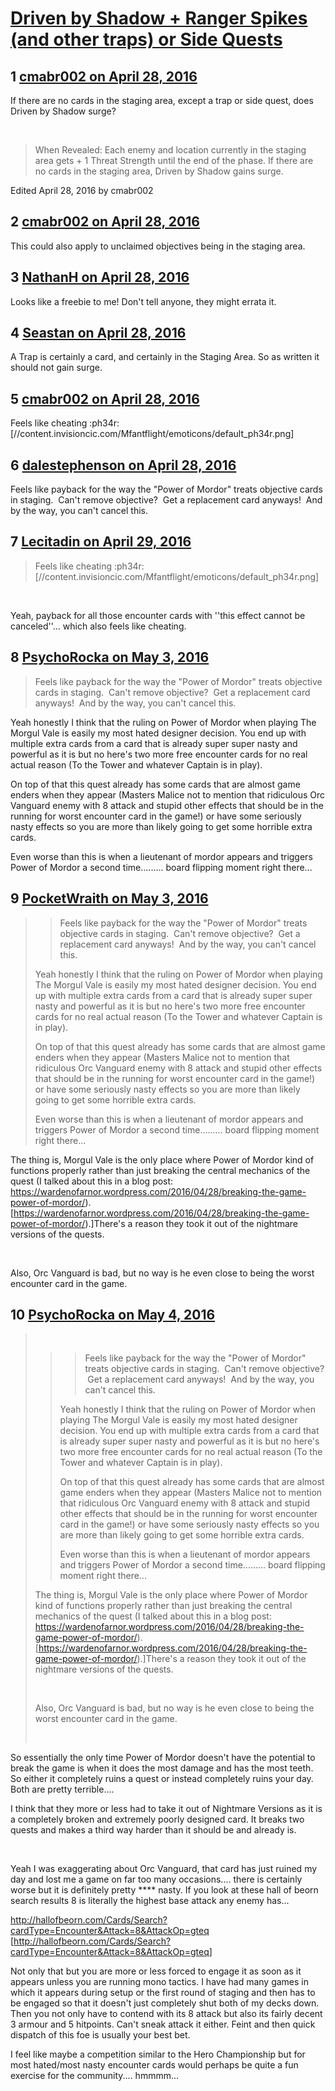 # [Driven by Shadow + Ranger Spikes (and other traps) or Side Quests](https://community.fantasyflightgames.com/topic/218575-driven-by-shadow-ranger-spikes-and-other-traps-or-side-quests/)

## 1 [cmabr002 on April 28, 2016](https://community.fantasyflightgames.com/topic/218575-driven-by-shadow-ranger-spikes-and-other-traps-or-side-quests/?do=findComment&comment=2191469)

If there are no cards in the staging area, except a trap or side quest, does Driven by Shadow surge?

 

> When Revealed: Each enemy and location currently in the staging area gets + 1 Threat Strength until the end of the phase. If there are no cards in the staging area, Driven by Shadow gains surge.

Edited April 28, 2016 by cmabr002

## 2 [cmabr002 on April 28, 2016](https://community.fantasyflightgames.com/topic/218575-driven-by-shadow-ranger-spikes-and-other-traps-or-side-quests/?do=findComment&comment=2191495)

This could also apply to unclaimed objectives being in the staging area.

## 3 [NathanH on April 28, 2016](https://community.fantasyflightgames.com/topic/218575-driven-by-shadow-ranger-spikes-and-other-traps-or-side-quests/?do=findComment&comment=2191528)

Looks like a freebie to me! Don't tell anyone, they might errata it.

## 4 [Seastan on April 28, 2016](https://community.fantasyflightgames.com/topic/218575-driven-by-shadow-ranger-spikes-and-other-traps-or-side-quests/?do=findComment&comment=2191574)

A Trap is certainly a card, and certainly in the Staging Area. So as written it should not gain surge.

## 5 [cmabr002 on April 28, 2016](https://community.fantasyflightgames.com/topic/218575-driven-by-shadow-ranger-spikes-and-other-traps-or-side-quests/?do=findComment&comment=2191746)

Feels like cheating :ph34r: [//content.invisioncic.com/Mfantflight/emoticons/default_ph34r.png]

## 6 [dalestephenson on April 28, 2016](https://community.fantasyflightgames.com/topic/218575-driven-by-shadow-ranger-spikes-and-other-traps-or-side-quests/?do=findComment&comment=2191783)

Feels like payback for the way the "Power of Mordor" treats objective cards in staging.  Can't remove objective?  Get a replacement card anyways!  And by the way, you can't cancel this.

## 7 [Lecitadin on April 29, 2016](https://community.fantasyflightgames.com/topic/218575-driven-by-shadow-ranger-spikes-and-other-traps-or-side-quests/?do=findComment&comment=2192470)

> Feels like cheating :ph34r: [//content.invisioncic.com/Mfantflight/emoticons/default_ph34r.png]

 

Yeah, payback for all those encounter cards with ''this effect cannot be canceled''... which also feels like cheating.

## 8 [PsychoRocka on May 3, 2016](https://community.fantasyflightgames.com/topic/218575-driven-by-shadow-ranger-spikes-and-other-traps-or-side-quests/?do=findComment&comment=2197752)

> Feels like payback for the way the "Power of Mordor" treats objective cards in staging.  Can't remove objective?  Get a replacement card anyways!  And by the way, you can't cancel this.

Yeah honestly I think that the ruling on Power of Mordor when playing The Morgul Vale is easily my most hated designer decision. You end up with multiple extra cards from a card that is already super super nasty and powerful as it is but no here's two more free encounter cards for no real actual reason (To the Tower and whatever Captain is in play).

On top of that this quest already has some cards that are almost game enders when they appear (Masters Malice not to mention that ridiculous Orc Vanguard enemy with 8 attack and stupid other effects that should be in the running for worst encounter card in the game!) or have some seriously nasty effects so you are more than likely going to get some horrible extra cards.

Even worse than this is when a lieutenant of mordor appears and triggers Power of Mordor a second time......... board flipping moment right there...

## 9 [PocketWraith on May 3, 2016](https://community.fantasyflightgames.com/topic/218575-driven-by-shadow-ranger-spikes-and-other-traps-or-side-quests/?do=findComment&comment=2198104)

> > Feels like payback for the way the "Power of Mordor" treats objective cards in staging.  Can't remove objective?  Get a replacement card anyways!  And by the way, you can't cancel this.
> 
> Yeah honestly I think that the ruling on Power of Mordor when playing The Morgul Vale is easily my most hated designer decision. You end up with multiple extra cards from a card that is already super super nasty and powerful as it is but no here's two more free encounter cards for no real actual reason (To the Tower and whatever Captain is in play).
> 
> On top of that this quest already has some cards that are almost game enders when they appear (Masters Malice not to mention that ridiculous Orc Vanguard enemy with 8 attack and stupid other effects that should be in the running for worst encounter card in the game!) or have some seriously nasty effects so you are more than likely going to get some horrible extra cards.
> 
> Even worse than this is when a lieutenant of mordor appears and triggers Power of Mordor a second time......... board flipping moment right there...

The thing is, Morgul Vale is the only place where Power of Mordor kind of functions properly rather than just breaking the central mechanics of the quest (I talked about this in a blog post: https://wardenofarnor.wordpress.com/2016/04/28/breaking-the-game-power-of-mordor/). [https://wardenofarnor.wordpress.com/2016/04/28/breaking-the-game-power-of-mordor/).]There's a reason they took it out of the nightmare versions of the quests.

 

Also, Orc Vanguard is bad, but no way is he even close to being the worst encounter card in the game.

## 10 [PsychoRocka on May 4, 2016](https://community.fantasyflightgames.com/topic/218575-driven-by-shadow-ranger-spikes-and-other-traps-or-side-quests/?do=findComment&comment=2198846)

>  
> 
> > > Feels like payback for the way the "Power of Mordor" treats objective cards in staging.  Can't remove objective?  Get a replacement card anyways!  And by the way, you can't cancel this.
> > 
> > Yeah honestly I think that the ruling on Power of Mordor when playing The Morgul Vale is easily my most hated designer decision. You end up with multiple extra cards from a card that is already super super nasty and powerful as it is but no here's two more free encounter cards for no real actual reason (To the Tower and whatever Captain is in play).
> > 
> > On top of that this quest already has some cards that are almost game enders when they appear (Masters Malice not to mention that ridiculous Orc Vanguard enemy with 8 attack and stupid other effects that should be in the running for worst encounter card in the game!) or have some seriously nasty effects so you are more than likely going to get some horrible extra cards.
> > 
> > Even worse than this is when a lieutenant of mordor appears and triggers Power of Mordor a second time......... board flipping moment right there...
> 
> The thing is, Morgul Vale is the only place where Power of Mordor kind of functions properly rather than just breaking the central mechanics of the quest (I talked about this in a blog post: https://wardenofarnor.wordpress.com/2016/04/28/breaking-the-game-power-of-mordor/). [https://wardenofarnor.wordpress.com/2016/04/28/breaking-the-game-power-of-mordor/).]There's a reason they took it out of the nightmare versions of the quests.
> 
>  
> 
> Also, Orc Vanguard is bad, but no way is he even close to being the worst encounter card in the game.
> 
>  

So essentially the only time Power of Mordor doesn't have the potential to break the game is when it does the most damage and has the most teeth. So either it completely ruins a quest or instead completely ruins your day. Both are pretty terrible....

I think that they more or less had to take it out of Nightmare Versions as it is a completely broken and extremely poorly designed card. It breaks two quests and makes a third way harder than it should be and already is.

 

Yeah I was exaggerating about Orc Vanguard, that card has just ruined my day and lost me a game on far too many occasions.... there is certainly worse but it is definitely pretty **** nasty. If you look at these hall of beorn search results 8 is literally the highest base attack any enemy has... 

http://hallofbeorn.com/Cards/Search?cardType=Encounter&Attack=8&AttackOp=gteq [http://hallofbeorn.com/Cards/Search?cardType=Encounter&Attack=8&AttackOp=gteq]

Not only that but you are more or less forced to engage it as soon as it appears unless you are running mono tactics. I have had many games in which it appears during setup or the first round of staging and then has to be engaged so that it doesn't just completely shut both of my decks down. Then you not only have to contend with its 8 attack but also its fairly decent 3 armour and 5 hitpoints. Can't sneak attack it either. Feint and then quick dispatch of this foe is usually your best bet. 

I feel like maybe a competition similar to the Hero Championship but for most hated/most nasty encounter cards would perhaps be quite a fun exercise for the community.... hmmmm... 

